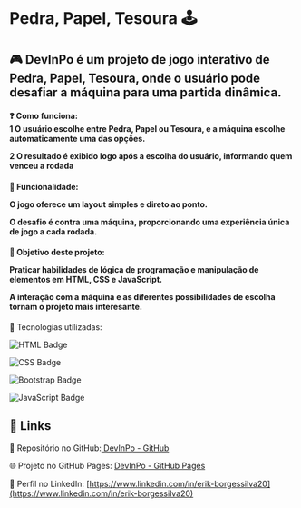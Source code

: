 <h1>Pedra, Papel, Tesoura 🕹️</h1> 
<h2>🎮 DevInPo é um projeto de jogo interativo de Pedra, Papel, Tesoura, onde o usuário pode desafiar a máquina para uma partida dinâmica.</h2>

<h4>❓ Como funciona:<br>
 1 O usuário escolhe entre Pedra, Papel ou Tesoura, e a máquina escolhe automaticamente uma das opções.<br>
  
  2 O resultado é exibido logo após a escolha do usuário, informando quem venceu a rodada<h4/>
<h4>🔹 Funcionalidade:
  
O jogo oferece um layout simples e direto ao ponto.

O desafio é contra uma máquina, proporcionando uma experiência única de jogo a cada rodada.</h4>

<h4>🔹 Objetivo deste projeto:
  
Praticar habilidades de lógica de programação e manipulação de elementos em HTML, CSS e JavaScript.

A interação com a máquina e as diferentes possibilidades de escolha tornam o projeto mais interesante.</h4>

🚀 Tecnologias utilizadas:

![HTML Badge](https://img.shields.io/badge/HTML5-E34F26?style=for-the-badge&logo=html5&logoColor=white)

![CSS Badge](https://img.shields.io/badge/CSS3-1572B6?style=for-the-badge&logo=css3&logoColor=white)

![Bootstrap Badge](https://img.shields.io/badge/Bootstrap-7952B3?style=for-the-badge&logo=bootstrap&logoColor=white)

![JavaScript Badge](https://img.shields.io/badge/JavaScript-F7DF1E?style=for-the-badge&logo=javascript&logoColor=black)

<h2>🌟 Links</h2>

📂 Repositório no GitHub:[ DevInPo - GitHub](https://github.com/ErikBdaSilva20/DevInPO)

🌐 Projeto no GitHub Pages: [DevInPo - GitHub Pages](https://erikbdasilva20.github.io/DevInPO/)

🔗 Perfil no LinkedIn: [https://www.linkedin.com/in/erik-borgessilva20](https://www.linkedin.com/in/erik-borgessilva20)
